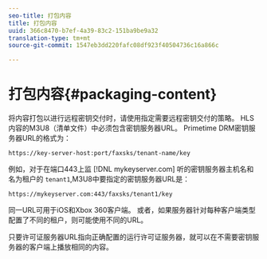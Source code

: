 ```yaml
---
seo-title: 打包内容
title: 打包内容
uuid: 366c8470-b7ef-4a39-83c2-151ba9be9a32
translation-type: tm+mt
source-git-commit: 1547eb3dd220fafc08df923f40504736c16a866c

---
```



# 打包内容{#packaging-content}

将内容打包以进行远程密钥交付时，请使用指定需要远程密钥交付的策略。 HLS内容的M3U8（清单文件）中必须包含密钥服务器URL。 Primetime DRM密钥服务器URL的格式为：

```
https://key-server-host:port/faxsks/tenant-name/key
```

例如，对于在端口443上监 [!DNL mykeyserver.com] 听的密钥服务器主机名和名为租户的 `tenant1`,M3U8中要指定的密钥服务器URL是：

```
https://mykeyserver.com:443/faxsks/tenant1/key
```

同一URL可用于iOS和Xbox 360客户端。 或者，如果服务器针对每种客户端类型配置了不同的租户，则可能使用不同的URL。

只要许可证服务器URL指向正确配置的运行许可证服务器，就可以在不需要密钥服务器的客户端上播放相同的内容。
